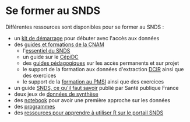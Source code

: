 # Se former au SNDS
<!-- SPDX-License-Identifier: MPL-2.0 -->

Différentes ressources sont disponibles pour se former au SNDS :

- un [kit de démarrage](starter_kit.md) pour débuter avec l'accès aux données
- des [guides et formations de la CNAM](documents_cnam)
    - l'[essentiel du SNDS](documents_cnam/essentiel_snds.md)
    - un guide sur le [CépiDC](documents_cnam/guide_cepidc)
    - des [guides pédagogiques](documents_cnam/guides_pedagogiques_SNDS) sur les accès permanents et sur projet
    - le support de la formation aux données d'extraction [DCIR](documents_cnam/Formation_demex.md) ainsi que des exercices
    - le support de la [formation au PMSI](documents_cnam/Formation_PMSI.md) ainsi que des exercices
- un guide [SNDS, ce qu'il faut savoir](Sante_publique_France.md) publié par Santé publique France
- deux jeux de [données de synthèse](donnees_synthetiques)
- des [notebook](notebook.md) pour avoir une première approche sur les données
- des [programmes](programmes.md)
- des [ressources pour apprendre à utiliser R sur le portail SNDS](ressources_R.md)
